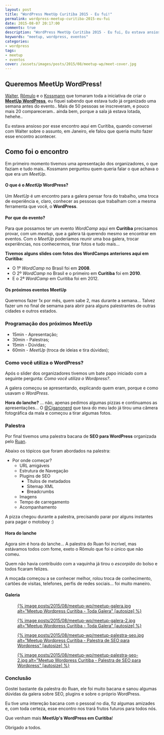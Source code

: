 ```yaml
---
layout: post
title: "WordPress MeetUp Curitiba 2015 - Eu fui!"
permalink: wordpress-meetup-curitiba-2015-eu-fui
date: 2015-08-07 20:17:00
comments: true
description: "WordPress MeetUp Curitiba 2015 - Eu fui, Eu estava ansioso pelo MeetUp WordPress aqui em Curitiba desde Janeiro"
keywords: "meetup, wordpress, eventos"
categories:
- wordpress
tags:
- meetup
- eventos
cover: /assets/images/posts/2015/08/meetup-wp/meet-cover.jpg
---
```


## Queremos MeetUp WordPress!

[Walter](http://fb.com/waltinhojaworski), [Rômulo](http://fb.com/romulo.zoch) e o [Kossmann](http://fb.com/danielkferraz) que tomaram toda a iniciativa de criar o **[MeetUp WordPress](http://www.meetup.com/pt/wpcuritiba/)**, eu fiquei sabendo que estava tudo já organizado uma semana antes do evento.. Mais de 50 pessoas se inscreveram, e pouco mais 20 compareceram.. ainda bem, porque a sala já estava lotada, hehehe..

Eu estava ansioso por esse encontro aqui em Curitiba, quando conversei com Walter sobre o assunto, em Janeiro, ele falou que queria muito fazer esse encontro acontecer.

## Como foi o encontro

Em primeiro momento tivemos uma apresentação dos organizadores, o que faziam e tudo mais.. Kossmann perguntou quem queria falar o que achava o que era um *MeetUp*.

#### O que é o *MeetUp* WordPress?

Um *MeetUp* é um encontro para a galera pensar fora do trabalho, uma troca de experiência e, claro, conhecer as pessoas que trabalham com a mesma ferramenta que você, o **WordPress**.

#### Por que do evento?

Para que possamos ter um evento *WordCamp* aqui em **Curitiba** precisamos provar, com um *meetup*, que a galera tá querendo mesmo se encontrar em eventos. Com o *MeetUp* poderíamos reunir uma boa galera, trocar experiências, nos conhecermos, tirar fotos e tudo mais...

**Tivemos alguns slides com fotos dos WordCamps anteriores aqui em Curitiba:**

 - O 1º *WordCamp* no Brasil foi em **2008**.
 - O 2º *WordCamp* no Brasil e o primeiro em **Curitiba** foi em **2010**.
 - E o 2ª *WordCamp* em Curitiba foi em 2012.

#### Os próximos eventos MeetUp

Queremos fazer 1x por mês, quem sabe 2, mas durante a semana... Talvez fazer um no final de semama para abrir para alguns palestrantes de outras cidades e outros estados.

### Programação dos próximos MeetUp

 - 15min - Apresentação;
 - 30min - Palestras;
 - 15min - Dúvidas;
 - 60min - *MeetUp* (troca de ideias e tira dúvidas);

### Como você utiliza o WordPress?

Após o slider dos organizadores tivemos um bate papo iniciado com a seguinte pergunta: *Como você utiliza o Wordpress?*.

A galera começou se apresentando, explicando quem eram, porque e como usavam o *WordPress*.

**Hora do lanche?** ... não, apenas pedimos algumas pizzas e continuamos as apresentações... O [@Ciganonerd](https://twitter.com/ciganonerd) que tava do meu lado já tirou uma câmera fotográfica da mala e começou a tirar algumas fotos.

### Palestra

Por final tivemos uma palestra bacana de **SEO para WordPress** organizada pelo [Ruan](http://fb.com/seuruan).

Abaixo os tópicos que foram abordados na palestra:

  - Por onde começar?
    * URL amigáveis
    * Estrutura de Navegação
    * Plugins de SEO
      - Titulos de metadados
      - Sitemap XML
      - Breadcrumbs
    * Imagens
    * Tempo de carregamento
    * Acompanhamento

A pizza chegou durante a palestra, precisando parar por alguns instantes para pagar o motoboy :)

#### Hora do lanche

Agora sim é hora do lanche... A palestra do Ruan foi incrível, mas estávamos todos com fome, exeto o Rômulo que foi o único que não comeu.

Quem não havia contribuído com a vaquinha já tirou o *escorpião* do bolso e todos ficaram felizes.

A moçada começou a se conhecer melhor, rolou troca de conhecimento, cartões de visitas, telefones, perfis de redes sociais... foi muito maneiro.

#### Galeria

<div class="gallery">

  <figure class="thumb">
    <a href="{{ 'posts/2015/08/meetup-wp/meetup-galera.jpg' | asset_path }}" class="swipebox" rel="gallery" title="{{ page.title }}">
      {% image posts/2015/08/meetup-wp/meetup-galera.jpg alt="Meetup Wordpress Curitiba - Toda Galera" [autosize] %}
    </a>
  </figure>

  <figure class="thumb">
    <a href="{{ 'posts/2015/08/meetup-wp/meetup-galera-2.jpg' | asset_path }}" class="swipebox" rel="gallery" title="{{ page.title }}">
      {% image posts/2015/08/meetup-wp/meetup-galera-2.jpg alt="Meetup Wordpress Curitiba - Toda Galera" [autosize] %}
    </a>
  </figure>

  <figure class="thumb">
    <a href="{{ 'posts/2015/08/meetup-wp/meetup-palestra-seo.jpg' | asset_path }}" class="swipebox" rel="gallery" title="{{ page.title }}">
      {% image posts/2015/08/meetup-wp/meetup-palestra-seo.jpg alt="Meetup Wordpress Curitiba - Palestra de SEO para Wordpress" [autosize] %}
    </a>
  </figure>

  <figure class="thumb">
    <a href="{{ 'posts/2015/08/meetup-wp/meetup-palestra-seo-2.jpg' | asset_path }}" class="swipebox" rel="gallery" title="{{ page.title }}">
      {% image posts/2015/08/meetup-wp/meetup-palestra-seo-2.jpg alt="Meetup Wordpress Curitiba - Palestra de SEO para Wordpress" [autosize] %}
    </a>
  </figure>

</div>

### Conclusão

Gostei bastante da palestra do Ruan, ele foi muito bacana e sanou algumas dúvidas da galera sobre SEO, plugins e sobre o próprio WordPress.

Eu tive uma intereção bacana com o pessoal no dia, fiz algumas amizades e, com toda certeza, esse encontro nos trará frutos futuros para todos nós.

Que venham mais **MeetUp's WordPress em Curitiba**!

Obrigado a todos.
